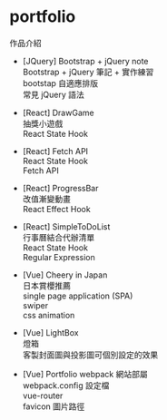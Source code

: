 # portfolio

作品介紹

* [JQuery] Bootstrap + jQuery note  
Bootstrap + jQuery 筆記 + 實作練習  
bootstap 自適應排版  
常見 jQuery 語法  

* [React] DrawGame  
抽獎小遊戲  
React State Hook

* [React] Fetch API  
React State Hook  
Fetch API  

* [React] ProgressBar  
改值漸變動畫  
React Effect Hook

* [React] SimpleToDoList  
行事曆結合代辦清單  
React State Hook  
Regular Expression  
 
* [Vue] Cheery in Japan  
日本賞櫻推薦  
single page application (SPA)  
swiper  
css animation  

* [Vue] LightBox  
燈箱  
客製封面圖與投影圖可個別設定的效果  

* [Vue] Portfolio
webpack 網站部屬  
webpack.config 設定檔  
vue-router  
favicon  圖片路徑  
